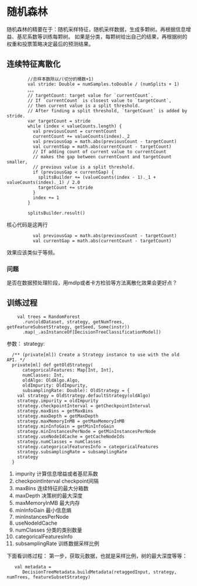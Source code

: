 # 随机森林
随机森林的精要在于：随机采样特征，随机采样数据，生成多颗树。再根据信息增益、基尼系数等训练每颗树。
如果是分类，每颗树给出自己的结果，再根据树的权重和投票策略决定最后的预测结果。

## 连续特征离散化
```
        //总样本数除以/(切分的桶数+1)
        val stride: Double = numSamples.toDouble / (numSplits + 1)
        。。。
        // targetCount: target value for `currentCount`.
        // If `currentCount` is closest value to `targetCount`,
        // then current value is a split threshold.
        // After finding a split threshold, `targetCount` is added by stride.
        var targetCount = stride
        while (index < valueCounts.length) {
          val previousCount = currentCount
          currentCount += valueCounts(index)._2
          val previousGap = math.abs(previousCount - targetCount)
          val currentGap = math.abs(currentCount - targetCount)
          // If adding count of current value to currentCount
          // makes the gap between currentCount and targetCount smaller,
          // previous value is a split threshold.
          if (previousGap < currentGap) {
            splitsBuilder += (valueCounts(index - 1)._1 + valueCounts(index)._1) / 2.0
            targetCount += stride
          }
          index += 1
        }

        splitsBuilder.result()

```

核心代码是这两行
```
          val previousGap = math.abs(previousCount - targetCount)
          val currentGap = math.abs(currentCount - targetCount)
```

效果应该类似于等频。

### 问题
是否在数据预处理阶段，用mdlp或者卡方检验等方法离散化效果会更好点？

## 训练过程

```
    val trees = RandomForest
      .run(oldDataset, strategy, getNumTrees, getFeatureSubsetStrategy, getSeed, Some(instr))
      .map(_.asInstanceOf[DecisionTreeClassificationModel])
```

参数：
strategy:
```
  /** (private[ml]) Create a Strategy instance to use with the old API. */
  private[ml] def getOldStrategy(
      categoricalFeatures: Map[Int, Int],
      numClasses: Int,
      oldAlgo: OldAlgo.Algo,
      oldImpurity: OldImpurity,
      subsamplingRate: Double): OldStrategy = {
    val strategy = OldStrategy.defaultStrategy(oldAlgo)
    strategy.impurity = oldImpurity
    strategy.checkpointInterval = getCheckpointInterval
    strategy.maxBins = getMaxBins
    strategy.maxDepth = getMaxDepth
    strategy.maxMemoryInMB = getMaxMemoryInMB
    strategy.minInfoGain = getMinInfoGain
    strategy.minInstancesPerNode = getMinInstancesPerNode
    strategy.useNodeIdCache = getCacheNodeIds
    strategy.numClasses = numClasses
    strategy.categoricalFeaturesInfo = categoricalFeatures
    strategy.subsamplingRate = subsamplingRate
    strategy
  }
```

1. impurity 计算信息增益或者基尼系数
2. checkpointInterval checkpoint间隔
3. maxBins 连续特征的最大分箱数
4. maxDepth 决策树的最大深度
5. maxMemoryInMB 最大内存
6. minInfoGain 最小信息熵
7. minInstancesPerNode
8. useNodeIdCache
9. numClasses 分类的类别数量
10. categoricalFeaturesInfo
11. subsamplingRate 训练数据采样比例

下面看训练过程：
第一步，获取元数据，也就是采样比例，树的最大深度等等：
```
   val metadata =
      DecisionTreeMetadata.buildMetadata(retaggedInput, strategy, numTrees, featureSubsetStrategy)
```
